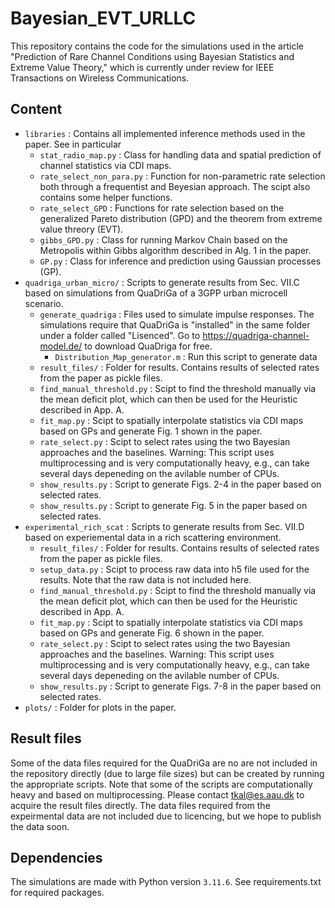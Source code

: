 # Bayesian_EVT_URLLC

This repository contains the code for the simulations used in the article "Prediction of Rare Channel Conditions using Bayesian Statistics and Extreme Value Theory," which is currently under review for IEEE Transactions on Wireless Communications.

## Content
 - `libraries` : Contains all implemented inference methods used in the paper. See in particular
   - `stat_radio_map.py` : Class for handling data and spatial prediction of channel statistics via CDI maps.
   - `rate_select_non_para.py` : Function for non-parametric rate selection both through a frequentist and Beyesian approach. The scipt also contains some helper functions.
   - `rate_select_GPD` : Functions for rate selection based on the generalized Pareto distribution (GPD) and the theorem from extreme value threory (EVT).
   - `gibbs_GPD.py` : Class for running Markov Chain based on the Metropolis within Gibbs algorithm described in Alg. 1 in the paper.
   - `GP.py` : Class for inference and prediction using Gaussian processes (GP).
 - `quadriga_urban_micro/` : Scripts to generate results from Sec. VII.C based on simulations from QuaDriGa of a 3GPP urban microcell scenario.
   - `generate_quadriga` : Files used to simulate impulse responses. The simulations require that QuaDriGa  is "installed" in the same folder under a folder called "Lisenced". Go to https://quadriga-channel-model.de/ to download QuaDriga for free.
     - `Distribution_Map_generator.m` : Run this script to generate data
   - `result_files/` : Folder for results. Contains results of selected rates from the paper as pickle files. 
   - `find_manual_threshold.py` : Scipt to find the threshold manually via the mean deficit plot, which can then be used for the Heuristic described in App. A.
   - `fit_map.py` : Scipt to spatially interpolate statistics via CDI maps based on GPs and generate Fig. 1 shown in the paper. 
   - `rate_select.py` : Scipt to select rates using the two Bayesian approaches and the baselines. Warning: This script uses multiprocessing and is very computationally heavy, e.g., can take several days depeneding on the avilable number of CPUs.
   - `show_results.py` : Script to generate Figs. 2-4 in the paper based on selected rates.
   - `show_results.py` : Script to generate Fig. 5 in the paper based on selected rates.
 - `experimental_rich_scat` : Scripts to generate results from Sec. VII.D based on experiemental data in a rich scattering environment. 
   - `result_files/` : Folder for results. Contains results of selected rates from the paper as pickle files.
   - `setup_data.py` : Scipt to process raw data into h5 file used for the results. Note that the raw data is not included here.
   - `find_manual_threshold.py` : Scipt to find the threshold manually via the mean deficit plot, which can then be used for the Heuristic described in App. A.
   - `fit_map.py` : Scipt to spatially interpolate statistics via CDI maps based on GPs and generate Fig. 6 shown in the paper. 
   - `rate_select.py` : Scipt to select rates using the two Bayesian approaches and the baselines. Warning: This script uses multiprocessing and is very computationally heavy, e.g., can take several days depeneding on the avilable number of CPUs.
   - `show_results.py` : Script to generate Figs. 7-8 in the paper based on selected rates.
 - `plots/` : Folder for plots in the paper. 
    
## Result files
Some of the data files required for the QuaDriGa are no are not included in the repository directly (due to large file sizes) but can be created by running the appropriate scripts. Note that some of the scripts are computationally heavy and based on multiprocessing. Please contact <tkal@es.aau.dk> to acquire the result files directly. 
The data files required from the expeirmental data are not included due to licencing, but we hope to publish the data soon. 
       
## Dependencies
The simulations are made with Python version `3.11.6`. See requirements.txt for required packages. 
